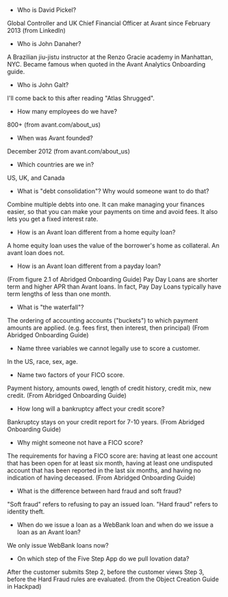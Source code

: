 
* Who is David Pickel?

Global Controller and UK Chief Financial Officer at Avant since February 2013 (from LinkedIn)

* Who is John Danaher?

A Brazilian jiu-jistu instructor at the Renzo Gracie academy in Manhattan, NYC. Became famous when quoted in the Avant Analytics Onboarding guide.

* Who is John Galt?

I'll come back to this after reading "Atlas Shrugged".

* How many employees do we have?

800+ (from avant.com/about_us)

* When was Avant founded?

December 2012 (from avant.com/about_us)

* Which countries are we in?

US, UK, and Canada

* What is "debt consolidation"? Why would someone want to do that?

Combine multiple debts into one. It can make managing your finances easier, so that you can make your payments on time and avoid fees. It also lets you get a fixed interest rate.

* How is an Avant loan different from a home equity loan?

A home equity loan uses the value of the borrower's home as collateral. An avant loan does not.

* How is an Avant loan different from a payday loan?

(From figure 2.1 of Abridged Onboarding Guide) Pay Day Loans are shorter term and higher APR than Avant loans. In fact, Pay Day Loans typically have term lengths of less than one month.

* What is "the waterfall"?

The ordering of accounting accounts ("buckets") to which payment amounts are applied. (e.g. fees first, then interest, then principal) (From Abridged Onboarding Guide)

* Name three variables we cannot legally use to score a customer.

In the US, race, sex, age.


* Name two factors of your FICO score.

Payment history, amounts owed, length of credit history, credit mix, new credit. (From Abridged Onboarding Guide)

* How long will a bankruptcy affect your credit score?

Bankruptcy stays on your credit report for 7-10 years. (From Abridged Onboarding Guide)

* Why might someone not have a FICO score?

The requirements for having a FICO score are: having at least one account that has been open for at least six month, having at least one undisputed account that has been reported in the last six months, and having no indication of having deceased. (From Abridged Onboarding Guide)

* What is the difference between hard fraud and soft fraud?

"Soft fraud" refers to refusing to pay an issued loan. "Hard fraud" refers to identity theft.

* When do we issue a loan as a WebBank loan and when do we issue a loan as an Avant loan?

We only issue WebBank loans now?

* On which step of the Five Step App do we pull Iovation data?

After the customer submits Step 2, before the customer views Step 3, before the Hard Fraud rules are evaluated. (from the Object Creation Guide in Hackpad)
